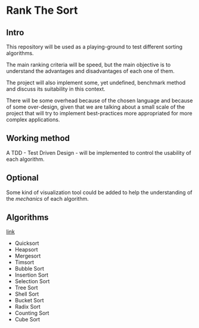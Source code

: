 # Rank The Sort

## Intro

This repository will be used as a playing-ground to test different sorting algorithms.

The main ranking criteria will be speed, but the main objective is to understand the advantages and disadvantages of each one of them.

The project will also implement some, yet undefined, benchmark method and discuss its suitability in this context.

There will be some overhead because of the chosen language and because of some over-design, given that we are talking about a small scale of the project that will try to implement best-practices more appropriated for more complex applications. 

## Working method

A TDD - Test Driven Design - will be implemented to control the usability of each algorithm.

## Optional

Some kind of visualization tool could be added to help the understanding of the *mechanics* of each algorithm.

## Algorithms 

[link](https://www.freecodecamp.org/news/all-you-need-to-know-about-big-o-notation-to-crack-your-next-coding-interview-9d575e7eec4/)

- Quicksort
- Heapsort
- Mergesort
- Timsort
- Bubble Sort
- Insertion Sort
- Selection Sort
- Tree Sort
- Shell Sort
- Bucket Sort
- Radix Sort
- Counting Sort
- Cube Sort